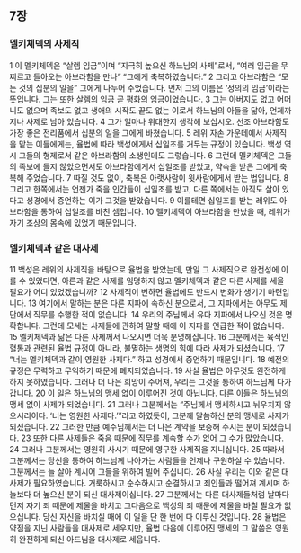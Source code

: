 ## 7장
### 멜키체덱의 사제직
1 이 멜키체덱은 “살렘 임금”이며 “지극히 높으신 하느님의 사제”로서, “여러 임금을 무찌르고 돌아오는 아브라함을 만나” “그에게 축복하였습니다.”
2 그리고 아브라함은 “모든 것의 십분의 일을” 그에게 나누어 주었습니다. 먼저 그의 이름은 ‘정의의 임금’이라는 뜻입니다. 그는 또한 살렘의 임금 곧 평화의 임금이었습니다.
3 그는 아버지도 없고 어머니도 없으며 족보도 없고 생애의 시작도 끝도 없는 이로서 하느님의 아들을 닮아, 언제까지나 사제로 남아 있습니다.
4 그가 얼마나 위대한지 생각해 보십시오. 선조 아브라함도 가장 좋은 전리품에서 십분의 일을 그에게 바쳤습니다.
5 레위 자손 가운데에서 사제직을 맡는 이들에게는, 율법에 따라 백성에게서 십일조를 거두는 규정이 있습니다. 백성 역시 그들의 형제로서 같은 아브라함의 소생인데도 그렇습니다.
6 그런데 멜키체덱은 그들의 족보에 들지 않았으면서도 아브라함에게서 십일조를 받았고, 약속을 받은 그에게 축복해 주었습니다.
7 따질 것도 없이, 축복은 아랫사람이 윗사람에게서 받는 법입니다.
8 그리고 한쪽에서는 언젠가 죽을 인간들이 십일조를 받고, 다른 쪽에서는 아직도 살아 있다고 성경에서 증언하는 이가 그것을 받았습니다.
9 이를테면 십일조를 받는 레위도 아브라함을 통하여 십일조를 바친 셈입니다.
10 멜키체덱이 아브라함을 만났을 때, 레위가 자기 조상의 몸속에 있었기 때문입니다.
### 멜키체덱과 같은 대사제
11 백성은 레위의 사제직을 바탕으로 율법을 받았는데, 만일 그 사제직으로 완전성에 이를 수 있었다면, 아론과 같은 사제를 임명하지 않고 멜키체덱과 같은 다른 사제를 세울 필요가 어디 있었겠습니까?
12 사제직이 변하면 율법에도 반드시 변화가 생기기 마련입니다.
13 여기에서 말하는 분은 다른 지파에 속하신 분으로서, 그 지파에서는 아무도 제단에서 직무를 수행한 적이 없습니다.
14 우리의 주님께서 유다 지파에서 나오신 것은 명확합니다. 그런데 모세는 사제들에 관하여 말할 때에 이 지파를 언급한 적이 없습니다.
15 멜키체덱과 닮은 다른 사제께서 나오시면 더욱 분명해집니다.
16 그분께서는 육적인 혈통과 관련된 율법 규정이 아니라, 불멸하는 생명의 힘에 따라 사제가 되셨습니다.
17 “너는 멜키체덱과 같이 영원한 사제다.” 하고 성경에서 증언하기 때문입니다.
18 예전의 규정은 무력하고 무익하기 때문에 폐지되었습니다.
19 사실 율법은 아무것도 완전하게 하지 못하였습니다. 그러나 더 나은 희망이 주어져, 우리는 그것을 통하여 하느님께 다가갑니다.
20 이 일은 하느님의 맹세 없이 이루어진 것이 아닙니다. 다른 이들은 하느님의 맹세 없이 사제가 되었습니다.
21 그러나 그분께서는 “주님께서 맹세하시고 뉘우치지 않으시리이다. ‘너는 영원한 사제다.’”라고 하였듯이, 그분께 말씀하신 분의 맹세로 사제가 되셨습니다.
22 그러한 만큼 예수님께서는 더 나은 계약을 보증해 주시는 분이 되셨습니다.
23 또한 다른 사제들은 죽음 때문에 직무를 계속할 수가 없어 그 수가 많았습니다.
24 그러나 그분께서는 영원히 사시기 때문에 영구한 사제직을 지니십니다.
25 따라서 그분께서는 당신을 통하여 하느님께 나아가는 사람들을 언제나 구원하실 수 있습니다. 그분께서는 늘 살아 계시어 그들을 위하여 빌어 주십니다.
26 사실 우리는 이와 같은 대사제가 필요하였습니다. 거룩하시고 순수하시고 순결하시고 죄인들과 떨어져 계시며 하늘보다 더 높으신 분이 되신 대사제이십니다.
27 그분께서는 다른 대사제들처럼 날마다 먼저 자기 죄 때문에 제물을 바치고 그다음으로 백성의 죄 때문에 제물을 바칠 필요가 없으십니다. 당신 자신을 바치실 때에 이 일을 단 한 번에 다 이루신 것입니다.
28 율법은 약점을 지닌 사람들을 대사제로 세우지만, 율법 다음에 이루어진 맹세의 그 말씀은 영원히 완전하게 되신 아드님을 대사제로 세웁니다.
